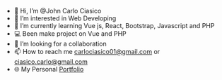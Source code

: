 - 👋 Hi, I’m @John Carlo Ciasico
- 👀 I’m interested in Web Developing
- 🌱 I’m currently learning Vue js, React, Bootstrap, Javascript and PHP
- 💻 Been make project on Vue and PHP
- 💞️ I’m looking for a collaboration
- 📫 How to reach me carlociasico01@gmail.com or ciasico.carlo@gmail.com
- 🌐 My Personal [Portfolio](https://my-portfolio-jcciasico.vercel.app/) 

<!---
JCciasico/JCciasico is a ✨ special ✨ repository because its `README.md` (this file) appears on your GitHub profile.
You can click the Preview link to take a look at your changes.
--->
